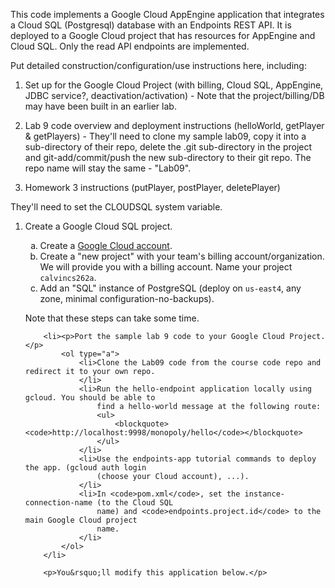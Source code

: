 This code implements a Google Cloud AppEngine application that
integrates a Cloud SQL (Postgresql) database with an Endpoints REST
API. It is deployed to a Google Cloud project that has resources for
AppEngine and Cloud SQL. Only the read API endpoints are implemented.

Put detailed construction/configuration/use instructions here,
including:

1. Set up for the Google Cloud Project (with billing, Cloud SQL,
AppEngine, JDBC service?, deactivation/activation) - Note that the
project/billing/DB may have been built in an earlier lab.

2. Lab 9 code overview and deployment instructions (helloWorld,
getPlayer & getPlayers) - They'll need to clone my sample lab09, copy
it into a sub-directory of their repo, delete the .git sub-directory in
the project and git-add/commit/push the new sub-directory to their git
repo. The repo name will stay the same - "Lab09".

3. Homework 3 instructions (putPlayer, postPlayer, deletePlayer)

They'll need to set the CLOUDSQL system variable.
    <ol>
        <li><p>Create a Google Cloud SQL project.</p>
            <ol type="a">
                <li>Create a <a href="https://cloud.google.com/" target="_blank" class="external">Google
                    Cloud account</a>.
                </li>
                <li>Create a "new project" with your team's billing account/organization. We will
                    provide you with a billing account. Name your project <code>calvincs262a</code>.
                </li>
                <li>Add an "SQL" instance of PostgreSQL (deploy on <code>us-east4</code>, any zone,
                    minimal configuration-no-backups).
                </li>
            </ol>
            <p>Note that these steps can take some time.</p>
        </li>

        <li><p>Port the sample lab 9 code to your Google Cloud Project.</p>
            <ol type="a">
                <li>Clone the Lab09 code from the course code repo and redirect it to your own repo.
                </li>
                <li>Run the hello-endpoint application locally using gcloud. You should be able to
                    find a hello-world message at the following route:
                    <ul>
                        <blockquote><code>http://localhost:9998/monopoly/hello</code></blockquote>
                    </ul>
                </li>
                <li>Use the endpoints-app tutorial commands to deploy the app. (gcloud auth login
                    (choose your Cloud account), ...).
                </li>
                <li>In <code>pom.xml</code>, set the instance-connection-name (to the Cloud SQL
                    name) and <code>endpoints.project.id</code> to the main Google Cloud project
                    name.
                </li>
            </ol>
        </li>

        <p>You&rsquo;ll modify this application below.</p>

